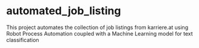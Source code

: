 # automated_job_listing
This project automates the collection of job listings from karriere.at using Robot Process Automation coupled with a Machine Learning model for text classification
